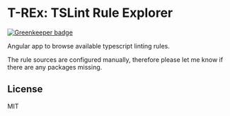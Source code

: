 # T-REx: TSLint Rule Explorer

[![Greenkeeper badge](https://badges.greenkeeper.io/totkeks/tslint-rule-explorer.svg)](https://greenkeeper.io/)

Angular app to browse available typescript linting rules.

The rule sources are configured manually, therefore please let me know if there are any packages missing.

## License

MIT
